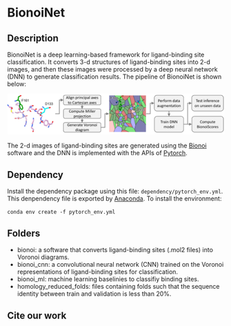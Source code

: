 # BionoiNet
## Description
BionoiNet is a deep learning-based framework for ligand-binding site classification. It converts 3-d structures of ligand-binding sites into 2-d images, and then these images were processed by a deep neural network (DNN) to generate classification results. The pipeline of BionoiNet is shown below:

![](https://github.com/CSBG-LSU/BionoiNet/blob/master/figures/BionoiNet.PNG)

The 2-d images of ligand-binding sites are generated using the [Bionoi](https://github.com/CSBG-LSU/BionoiNet/tree/master/bionoi) software and the DNN is implemented with the APIs of [Pytorch](https://pytorch.org/).

## Dependency
Install the dependency package using this file: ```dependency/pytorch_env.yml```. This denpendency file is exported by [Anaconda](https://www.anaconda.com/). To install the environment:
```
conda env create -f pytorch_env.yml
```

## Folders
* bionoi: a software that converts ligand-binding sites (.mol2 files) into Voronoi diagrams.
* bionoi_cnn: a convolutional neural network (CNN) trained on the Voronoi representations of ligand-binding sites for classification.
* bionoi_ml: machine learning baselinies to classifiy binding sites.
* homology_reduced_folds: files containing folds such that the sequence identity between train and validation is less than 20%.

## Cite our work
